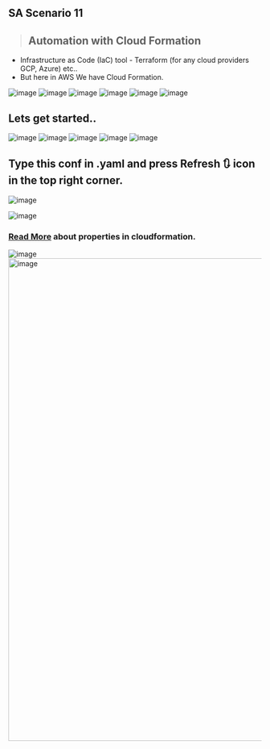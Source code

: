 ## SA Scenario 11
> ## Automation with Cloud Formation

*  Infrastructure as Code (IaC) tool - Terraform (for any cloud providers GCP, Azure) etc..
*  But here in AWS We have Cloud Formation.

<img alt="image" src="https://github.com/Brindha-m/AWS_Games/assets/72887609/ad6ee905-7e96-4ed2-9093-8dc3fc5aba92">
<img alt="image" src="https://github.com/Brindha-m/AWS_Games/assets/72887609/321d71c1-2e9e-41d6-882d-7a09df7196d2">
<img alt="image" src="https://github.com/Brindha-m/AWS_Games/assets/72887609/0df6f4fd-0222-40ae-ad3c-c899d7fcaecd">
<img alt="image" src="https://github.com/Brindha-m/AWS_Games/assets/72887609/64ef4c57-c648-4ffb-b188-14afea8348ee">
<img alt="image" src="https://github.com/Brindha-m/AWS_Games/assets/72887609/4177111c-f223-4169-8bce-1ec9c26ad25f">
<img alt="image" src="https://github.com/Brindha-m/AWS_Games/assets/72887609/3cb20f23-57a8-467a-a6f0-80ad9a49667b">

## Lets get started..
<img alt="image" src="https://github.com/Brindha-m/AWS_Games/assets/72887609/57fd602d-36b8-430a-95cd-196906cff220">
<img alt="image" src="https://github.com/Brindha-m/AWS_Games/assets/72887609/592cc493-1ba7-4e92-8157-fea04ab44c19">
<img alt="image" src="https://github.com/Brindha-m/AWS_Games/assets/72887609/d8385eec-1730-491e-ac82-6a074c1d89bd">
<img alt="image" src="https://github.com/Brindha-m/AWS_Games/assets/72887609/823c775e-d26e-45af-b6ac-e23e91ee88d9">
<img alt="image" src="https://github.com/Brindha-m/AWS_Games/assets/72887609/5d7760c1-5834-4b2c-968a-be7f98e8dc4f">

## Type this conf in .yaml and press Refresh 🔃 icon in the top right corner.

![image](https://github.com/Brindha-m/AWS_Games/assets/72887609/97162ed2-5ecb-442a-b219-9da64f9d906d)

<img alt="image" src="https://github.com/Brindha-m/AWS_Games/assets/72887609/c3652413-09fa-49f7-8026-16cec5dc9a26">

### [Read More](https://docs.aws.amazon.com/AWSCloudFormation/latest/UserGuide/aws-resource-ec2-instance.html) about properties in cloudformation.

![image](https://github.com/Brindha-m/AWS_Games/assets/72887609/fe4e2c9b-8952-4cd5-9dbb-b127fad5b2f1)
<img width="958" alt="image" src="https://github.com/Brindha-m/AWS_Games/assets/72887609/bf72de7b-a239-4789-9e6c-faba5557001c">
